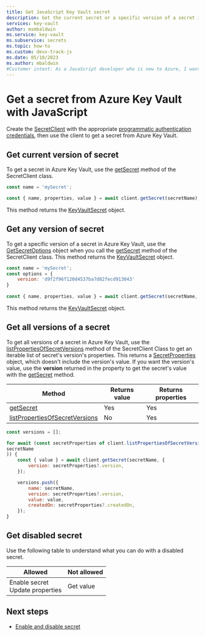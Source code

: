 ```yaml
---
title: Get JavaScript Key Vault secret
description: Get the current secret or a specific version of a secret in Azure Key Vault with JavaScript.
services: key-vault
author: msmbaldwin
ms.service: key-vault
ms.subservice: secrets
ms.topic: how-to
ms.custom: devx-track-js
ms.date: 05/10/2023
ms.author: mbaldwin
#Customer intent: As a JavaScript developer who is new to Azure, I want to get a secret from the Key Vault with the SDK.
---
```


# Get a secret from Azure Key Vault with JavaScript

Create the [SecretClient](/javascript/api/@azure/keyvault-secrets/secretclient) with the appropriate [programmatic authentication credentials](javascript-developer-guide-authenticate-get-started.md), then use the client to get a secret from Azure Key Vault.

## Get current version of secret

To get a secret in Azure Key Vault, use the [getSecret](/javascript/api/@azure/keyvault-secrets/secretclient#@azure-keyvault-secrets-secretclient-getSecret) method of the SecretClient class. 

```javascript
const name = 'mySecret';

const { name, properties, value } = await client.getSecret(secretName);
```

This method returns the [KeyVaultSecret](/javascript/api/@azure/keyvault-secrets/keyvaultsecret) object. 

## Get any version of secret

To get a specific version of a secret in Azure Key Vault, use the [GetSecretOptions](/javascript/api/@azure/keyvault-secrets/getsecretoptions) object when you call the [getSecret](/javascript/api/@azure/keyvault-secrets/secretclient#@azure-keyvault-secrets-secretclient-getSecret) method of the SecretClient class. This method returns the [KeyVaultSecret](/javascript/api/@azure/keyvault-secrets/keyvaultsecret) object. 

```javascript
const name = 'mySecret';
const options = {
    version: 'd9f2f96f120d4537ba7d82fecd913043'
}
 
const { name, properties, value } = await client.getSecret(secretName, options);
```

This method returns the [KeyVaultSecret](/javascript/api/@azure/keyvault-secrets/keyvaultsecret) object. 

## Get all versions of a secret

To get all versions of a secret in Azure Key Vault, use the [listPropertiesOfSecretVersions](/javascript/api/@azure/keyvault-secrets/secretclient#@azure-keyvault-secrets-secretclient-listpropertiesofsecretversions) method of the SecretClient Class to get an iterable list of secret's version's properties. This returns a [SecretProperties](/javascript/api/@azure/keyvault-secrets/secretproperties) object, which doesn't include the version's value. If you want the version's value, use the **version** returned in the property to get the secret's value with the [getSecret](/javascript/api/@azure/keyvault-secrets/secretclient#@azure-keyvault-secrets-secretclient-getSecret) method.

|Method|Returns value| Returns properties|
|--|--|--|
|[getSecret](/javascript/api/@azure/keyvault-secrets/secretclient#@azure-keyvault-secrets-secretclient-getSecret)|Yes|Yes|
|[listPropertiesOfSecretVersions](/javascript/api/@azure/keyvault-secrets/secretclient#@azure-keyvault-secrets-secretclient-listpropertiesofsecretversions)|No|Yes|


```javascript
const versions = [];

for await (const secretProperties of client.listPropertiesOfSecretVersions(
secretName
)) {
    const { value } = await client.getSecret(secretName, {
        version: secretProperties?.version,
    });

    versions.push({
        name: secretName,
        version: secretProperties?.version,
        value: value,
        createdOn: secretProperties?.createdOn,
    });
}
```

## Get disabled secret

Use the following table to understand what you can do with a disabled secret.

|Allowed|Not allowed|
|--|--|
|Enable secret<br>Update properties|Get value|

## Next steps

* [Enable and disable secret](javascript-developer-guide-enable-disable-secret.md)